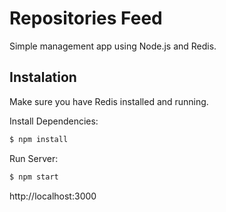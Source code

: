 # Repositories Feed
Simple management app using Node.js and Redis.

## Instalation

Make sure you have Redis installed and running.

Install Dependencies:

```sh
$ npm install
```

Run Server:

```sh
$ npm start
```

http://localhost:3000

